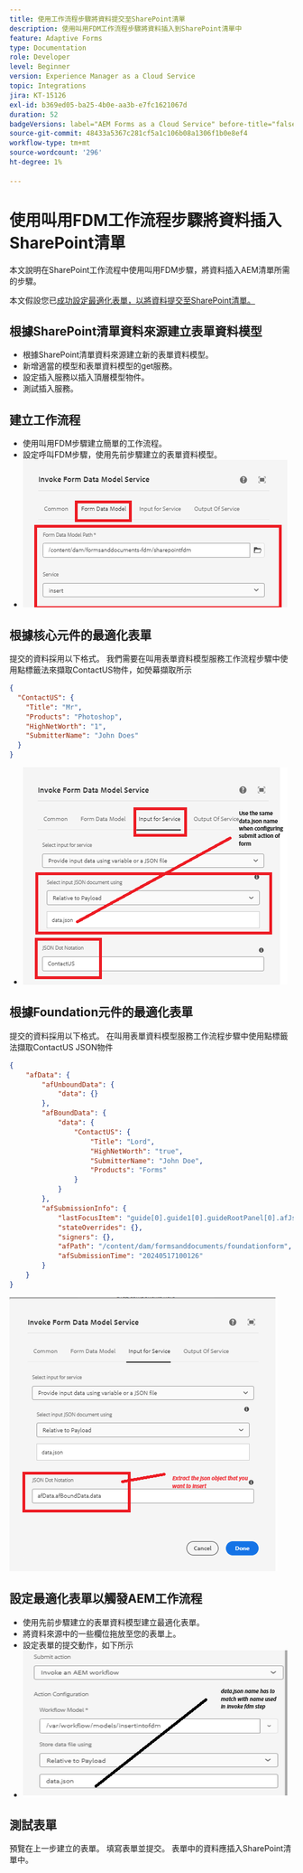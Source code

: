 ```yaml
---
title: 使用工作流程步驟將資料提交至SharePoint清單
description: 使用叫用FDM工作流程步驟將資料插入到SharePoint清單中
feature: Adaptive Forms
type: Documentation
role: Developer
level: Beginner
version: Experience Manager as a Cloud Service
topic: Integrations
jira: KT-15126
exl-id: b369ed05-ba25-4b0e-aa3b-e7fc1621067d
duration: 52
badgeVersions: label="AEM Forms as a Cloud Service" before-title="false"
source-git-commit: 48433a5367c281cf5a1c106b08a1306f1b0e8ef4
workflow-type: tm+mt
source-wordcount: '296'
ht-degree: 1%

---
```


# 使用叫用FDM工作流程步驟將資料插入SharePoint清單


本文說明在SharePoint工作流程中使用叫用FDM步驟，將資料插入AEM清單所需的步驟。

本文假設您已[成功設定最適化表單，以將資料提交至SharePoint清單。](https://experienceleague.adobe.com/docs/experience-manager-cloud-service/content/forms/adaptive-forms-authoring/authoring-adaptive-forms-core-components/create-an-adaptive-form-on-forms-cs/configure-submit-actions-core-components.html?lang=en#connect-af-sharepoint-list)


## 根據SharePoint清單資料來源建立表單資料模型

* 根據SharePoint清單資料來源建立新的表單資料模型。
* 新增適當的模型和表單資料模型的get服務。
* 設定插入服務以插入頂層模型物件。
* 測試插入服務。


## 建立工作流程

* 使用叫用FDM步驟建立簡單的工作流程。
* 設定呼叫FDM步驟，使用先前步驟建立的表單資料模型。
* ![關聯 — fdm](assets/fdm-insert-1.png)

## 根據核心元件的最適化表單

提交的資料採用以下格式。 我們需要在叫用表單資料模型服務工作流程步驟中使用點標籤法來擷取ContactUS物件，如熒幕擷取所示

```json
{
  "ContactUS": {
    "Title": "Mr",
    "Products": "Photoshop",
    "HighNetWorth": "1",
    "SubmitterName": "John Does"
  }
}
```


* ![對映輸入引數](assets/fdm-insert-2.png)


## 根據Foundation元件的最適化表單

提交的資料採用以下格式。 在叫用表單資料模型服務工作流程步驟中使用點標籤法擷取ContactUS JSON物件

```json
{
    "afData": {
        "afUnboundData": {
            "data": {}
        },
        "afBoundData": {
            "data": {
                "ContactUS": {
                    "Title": "Lord",
                    "HighNetWorth": "true",
                    "SubmitterName": "John Doe",
                    "Products": "Forms"
                }
            }
        },
        "afSubmissionInfo": {
            "lastFocusItem": "guide[0].guide1[0].guideRootPanel[0].afJsonSchemaRoot[0]",
            "stateOverrides": {},
            "signers": {},
            "afPath": "/content/dam/formsanddocuments/foundationform",
            "afSubmissionTime": "20240517100126"
        }
    }
}
```

![foundation表單](assets/foundation-based-form.png)

## 設定最適化表單以觸發AEM工作流程

* 使用先前步驟建立的表單資料模型建立最適化表單。
* 將資料來源中的一些欄位拖放至您的表單上。
* 設定表單的提交動作，如下所示
* ![送出動作](assets/configure-af.png)



## 測試表單

預覽在上一步建立的表單。 填寫表單並提交。 表單中的資料應插入SharePoint清單中。
